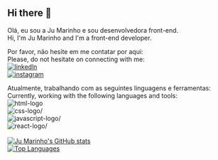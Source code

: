## Hi there 👋

Olá, eu sou a Ju Marinho e sou desenvolvedora front-end. 
</br>
Hi, I'm Ju Marinho and I'm a front-end developer. 

Por favor, não hesite em me contatar por aqui:
</br>
Please, do not hesitate on connecting with me:
</br>
<a href="https://www.linkedin.com/in/juliana-marinho-08b179217">
<img src="https://img.icons8.com/?size=40&id=98960&format=png&color=000000" alt="linkedln">
<br>
</a> <a href="https://www.instagram.com/ju9marinho/">
<img src="https://img.icons8.com/?size=40&id=32323&format=png&color=000000" alt="instagram">
</a>

Atualmente, trabalhando com as seguintes linguagens e ferramentas:
</br>
Currently, working with the following languages and tools:
</br>
<img src="https://img.shields.io/badge/HTML5-E34F26?style=for-the-badge&logo=html5&logoColor=white" alt="html-logo"/>
<br>
<img src="https://img.shields.io/badge/CSS3-1572B6?style=for-the-badge&logo=css3&logoColor=white" alt=css-logo/>
<br>
<img src="https://img.shields.io/badge/JavaScript-F7DF1E?style=for-the-badge&logo=javascript&logoColor=black" alt=javascript-logo/>
<br>
<img src="https://img.shields.io/badge/React-20232A?style=for-the-badge&logo=react&logoColor=61DAFB" alt=react-logo/>
</br>
</br>
[![Ju Marinho's GitHub stats](https://github-readme-stats.vercel.app/api?username=ju9marinho)](https://github.com/anuraghazra/github-readme-stats)
</br>
[![Top Languages](https://github-readme-stats.vercel.app/api/top-langs/?username=ju9marinho)](https://github.com/anuraghazra/github-readme-stats)

